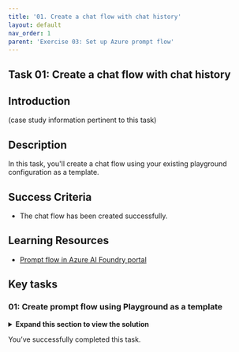 ```yaml
---
title: '01. Create a chat flow with chat history'
layout: default
nav_order: 1
parent: 'Exercise 03: Set up Azure prompt flow'
---
```


## Task 01: Create a chat flow with chat history

## Introduction

(case study information pertinent to this task)

## Description

In this task, you'll create a chat flow using your existing playground configuration as a template.

## Success Criteria

- The chat flow has been created successfully.

## Learning Resources

- [Prompt flow in Azure AI Foundry portal](https://learn.microsoft.com/en-us/azure/ai-studio/how-to/prompt-flow)

## Key tasks

### 01: Create prompt flow using Playground as a template

<details markdown="block">
<summary><strong>Expand this section to view the solution</strong></summary>

1. From the **Chat playground** page, select **Prompt flow** at the top.

1. On the **Orchestrate and customize this setup with prompt flow** pop-up window, enter **chatflow1** for the name and select **Open**.

    ![fa6vgd09.jpg](../media/fa6vgd09.jpg)

1. Name the folder **chatflow1**, then select **Create**.

    {: .important } 
    > This is using the current playground configuration as a template to create a chat flow with chat history. This flow can be created manually from the **Prompt flow** section, but deploying it from the playground will be quicker and require less configuration in this case.

1. From the **chatflow1** page, select **Start compute session** in the upper right of the window . This will start the compute session created earlier.

    ![uspc3u6d.jpg](../media/uspc3u6d.jpg)

    {: .important }
    > The prompt flow page contains two main panes. On the left is the flow  pane, which allows you to add and configure new flows with LLMs, prompts, and various Python tools. The right pane contains a graph, allowing you to easily visualize the flow of different nodes. The graph will update dynamically as updates are made in the flow pane. 

</details>

You’ve successfully completed this task. 
